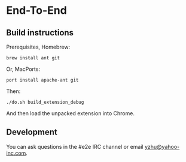 # End-To-End

## Build instructions

Prerequisites, Homebrew:

    brew install ant git

Or, MacPorts:

    port install apache-ant git

Then:

    ./do.sh build_extension_debug

And then load the unpacked extension into Chrome.

## Development

You can ask questions in the #e2e IRC channel or email yzhu@yahoo-inc.com.
